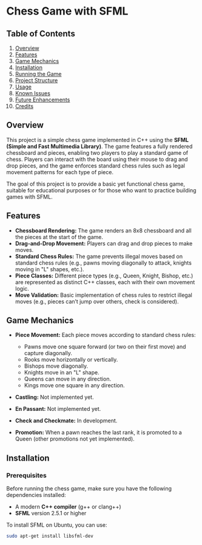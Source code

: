 # Chess Game with SFML

## Table of Contents

1. [Overview](#overview)
2. [Features](#features)
3. [Game Mechanics](#game-mechanics)
4. [Installation](#installation)
5. [Running the Game](#running-the-game)
6. [Project Structure](#project-structure)
7. [Usage](#usage)
8. [Known Issues](#known-issues)
9. [Future Enhancements](#future-enhancements)
10. [Credits](#credits)

## Overview

This project is a simple chess game implemented in C++ using the **SFML (Simple and Fast Multimedia Library)**. The game features a fully rendered chessboard and pieces, enabling two players to play a standard game of chess. Players can interact with the board using their mouse to drag and drop pieces, and the game enforces standard chess rules such as legal movement patterns for each type of piece.

The goal of this project is to provide a basic yet functional chess game, suitable for educational purposes or for those who want to practice building games with SFML.

## Features

- **Chessboard Rendering:** The game renders an 8x8 chessboard and all the pieces at the start of the game.
- **Drag-and-Drop Movement:** Players can drag and drop pieces to make moves.
- **Standard Chess Rules:** The game prevents illegal moves based on standard chess rules (e.g., pawns moving diagonally to attack, knights moving in "L" shapes, etc.).
- **Piece Classes:** Different piece types (e.g., Queen, Knight, Bishop, etc.) are represented as distinct C++ classes, each with their own movement logic.
- **Move Validation:** Basic implementation of chess rules to restrict illegal moves (e.g., pieces can’t jump over others, check is considered).

## Game Mechanics

- **Piece Movement:** Each piece moves according to standard chess rules:
  - Pawns move one square forward (or two on their first move) and capture diagonally.
  - Rooks move horizontally or vertically.
  - Bishops move diagonally.
  - Knights move in an "L" shape.
  - Queens can move in any direction.
  - Kings move one square in any direction.
  
- **Castling:** Not implemented yet.
- **En Passant:** Not implemented yet.
- **Check and Checkmate:** In development.
- **Promotion:** When a pawn reaches the last rank, it is promoted to a Queen (other promotions not yet implemented).

## Installation

### Prerequisites

Before running the chess game, make sure you have the following dependencies installed:

- A modern **C++ compiler** (g++ or clang++)
- **SFML** version 2.5.1 or higher

To install SFML on Ubuntu, you can use:

```bash
sudo apt-get install libsfml-dev
